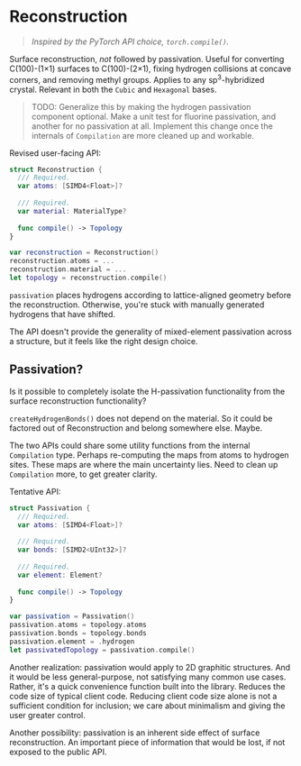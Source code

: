 # Reconstruction

> _Inspired by the PyTorch API choice, `torch.compile()`._

Surface reconstruction, _not_ followed by passivation. Useful for converting C(100)-(1×1) surfaces to C(100)-(2×1), fixing hydrogen collisions at concave corners, and removing methyl groups. Applies to any sp<sup>3</sup>-hybridized crystal. Relevant in both the `Cubic` and `Hexagonal` bases.

> TODO: Generalize this by making the hydrogen passivation component optional. Make a unit test for fluorine passivation, and another for no passivation at all. Implement this change once the internals of `Compilation` are more cleaned up and workable.

Revised user-facing API:

```swift
struct Reconstruction {
  /// Required.
  var atoms: [SIMD4<Float>]?
  
  /// Required.
  var material: MaterialType?
  
  func compile() -> Topology
}

var reconstruction = Reconstruction()
reconstruction.atoms = ...
reconstruction.material = ...
let topology = reconstruction.compile()
```

`passivation` places hydrogens according to lattice-aligned geometry before the reconstruction. Otherwise, you're stuck with manually generated hydrogens that have shifted.

The API doesn't provide the generality of mixed-element passivation across a structure, but it feels like the right design choice.

## Passivation?

Is it possible to completely isolate the H-passivation functionality from the surface reconstruction functionality?

`createHydrogenBonds()` does not depend on the material. So it could be factored out of Reconstruction and belong somewhere else. Maybe.

The two APIs could share some utility functions from the internal `Compilation` type. Perhaps re-computing the maps from atoms to hydrogen sites. These maps are where the main uncertainty lies. Need to clean up `Compilation` more, to get greater clarity.

Tentative API:

```swift
struct Passivation {
  /// Required.
  var atoms: [SIMD4<Float>]?
  
  /// Required.
  var bonds: [SIMD2<UInt32>]?
  
  /// Required.
  var element: Element?
  
  func compile() -> Topology
}

var passivation = Passivation()
passivation.atoms = topology.atoms
passivation.bonds = topology.bonds
passivation.element = .hydrogen
let passivatedTopology = passivation.compile()
```

Another realization: passivation would apply to 2D graphitic structures. And it would be less general-purpose, not satisfying many common use cases. Rather, it's a quick convenience function built into the library. Reduces the code size of typical client code. Reducing client code size alone is not a sufficient condition for inclusion; we care about minimalism and giving the user greater control.

Another possibility: passivation is an inherent side effect of surface reconstruction. An important piece of information that would be lost, if not exposed to the public API.
